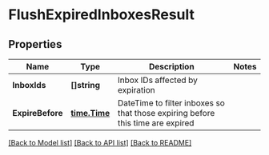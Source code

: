 # FlushExpiredInboxesResult

## Properties

Name | Type | Description | Notes
------------ | ------------- | ------------- | -------------
**InboxIds** | **[]string** | Inbox IDs affected by expiration | 
**ExpireBefore** | [**time.Time**](time.Time) | DateTime to filter inboxes so that those expiring before this time are expired | 

[[Back to Model list]](../README#documentation-for-models) [[Back to API list]](../README#documentation-for-api-endpoints) [[Back to README]](../README)


